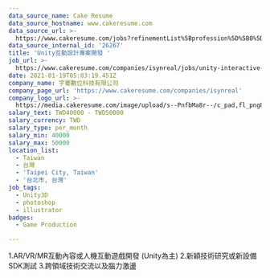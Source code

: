 ```yaml
---
data_source_name: Cake Resume
data_source_hostname: www.cakeresume.com
data_source_url: >-
  https://www.cakeresume.com/jobs?refinementList%5Bprofession%5D%5B0%5D=game-production&range%5Bsalary_range%5D%5Bmin%5D=1000000
data_source_internal_id: '26267'
title: 'Unity互動設計專案開發 '
job_url: >-
  https://www.cakeresume.com/companies/isynreal/jobs/unity-interactive-design-project-development
date: 2021-01-19T05:03:19.451Z
company_name: 宇騫數位科技有限公司
company_page_url: 'https://www.cakeresume.com/companies/isynreal'
company_logo_url: >-
  https://media.cakeresume.com/image/upload/s--PnfbMa8r--/c_pad,fl_png8,h_200,w_200/v1611032294/azoqthubmvakpoqhoxsb.png
salary_text: TWD40000 - TWD50000
salary_currency: TWD
salary_type: per_month
salary_min: 40000
salary_max: 50000
location_list:
  - Taiwan
  - 台灣
  - 'Taipei City, Taiwan'
  - '台北市, 台灣'
job_tags:
  - Unity3D
  - photoshop
  - illustrator
badges:
  - Game Production

---
```


1.AR/VR/MR互動內容或人機互動遊戲開發 (Unity為主) 2.新穎技術研究或新設備SDK測試 3.跨領域技術交流以及腦力激盪